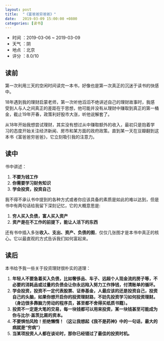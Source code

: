 ```yaml
---
layout: post
title:  "《富爸爸穷爸爸》"
date:   2019-03-09 15:00:00 +0800
categories: [读书]
---
```


- 时间 ：2019-03-06 ~ 2019-03-09
- 天气 ：阴
- 地点 ：北京
- 评分 ：8.0/10

## 读前

第一次利用三天的空闲时间读完一本书，好像也是第一次真正的沉迷于读书的快感中。

18年遇到我的理财启蒙老师，第一次听他滔滔不绝讲述自己的理财故事时，我感受到人与人之间真正的差距在于思想，他可能并没有从理财中赚取到真正的第一桶金，截止19年开春，政策利好股市大涨，听他说解套了。

从18年开始我想尝试理财，其实没有想过从中赚取额外的收入，最初只是抱着学习的态度开始关注经济新闻、房市和某方面的政府政策。直到某一天在豆瓣翻到这本书《富爸爸穷爸爸》，它立刻吸引我的注意力。

## 读中

书中讲述：

1. **不要为钱工作**
2. **你需要学习财务知识**
3. **学会投资，投资自己**

我不得不承认书中提到的各种方式或者你应该具备的素质是如此的难以达到，但是书中有两句话给我留下深刻记忆，它的大概意思是:

1. **穷人买入负债，富人买入资产**
2. **资产是在不工作的前提下，能让人活下的东西**

还有书中插入多张**收入、支出、资产、负债的图**，仅仅几张图才是本书中真正的核心。它以最直观的方式告诉我们如何富起来。

## 读后

本书给予我一些关于投资理财很朴实的道理：

1. **年轻人不要急着买入负债，比如奢侈品、车子、远超个人现金流的房子等，不必要的消耗品或过量的负债会让你永远陷入努力工作挣钱，付清账单的循环。**
2. **学会投资，投资不一定代表股票、证券基金，人最应该的还是投资自己，投资自己的头脑，如果你想开启你的投资理财路，不妨先投资学习如何投资理财。（身边很多靠脑力劳动的程序员，甚至都不舍得买纸质书籍）。**
3. **投资不一定是大笔的交易，每一块钱都可以用来投资，某一块钱甚至可能成为你与比尔·盖茨比肩的资本。**
4. **不要惧怕风险！拒绝懒惰！（这让我想起《我不是药神》中的一句话，最大的病就是“穷病”）**
5. **当某项投资人人都在谈论时，那你已经错过了最佳的投资时机。**